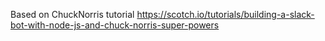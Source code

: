 Based on ChuckNorris tutorial https://scotch.io/tutorials/building-a-slack-bot-with-node-js-and-chuck-norris-super-powers
 
